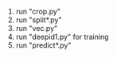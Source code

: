 1) run "crop.py"
2) run "split*.py"
3) run "vec.py"
4) run "deepid1.py" for training
5) run "predict*.py"
